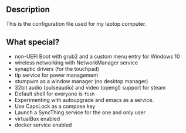 
## Description

This is the configuration file used for my laptop computer.

## What special?

 * non-UEFI Boot with grub2 and a custom menu entry for Windows 10
 * wireless networking with NetworkManager service
 * synaptic drivers (for the touchpad)
 * tlp service for power management
 * stumpwm as a window manager (no desktop manager)
 * 32bit audio (pulseaudio) and video (opengl) support for steam
 * Default shell for everyone is `fish` 
 * Experimenting with autoupgrade and emacs as a service.
 * Use CapsLock as a compose key
 * Launch a SyncThing service for the one and only user
 * virtualBox enabled
 * docker service enabled

